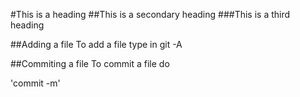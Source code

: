 #This is a heading
##This is a secondary heading
###This is a third heading


##Adding a file
To add a file type in git -A

##Commiting a file
To commit a file do

'commit -m'